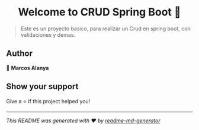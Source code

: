 <h1 align="center">Welcome to CRUD Spring Boot 👋</h1>
<p>
</p>

> Este es un proyecto basico, para realizar un Crud en spring boot, con validaciones y demas.

## Author

👤 **Marcos Alanya**


## Show your support

Give a ⭐️ if this project helped you!

***
_This README was generated with ❤️ by [readme-md-generator](https://github.com/kefranabg/readme-md-generator)_